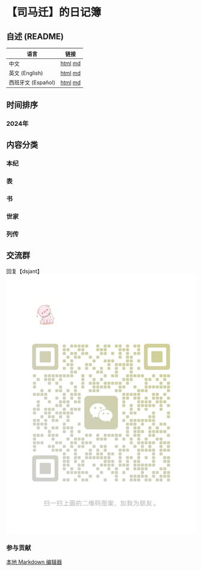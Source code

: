 # 【司马迁】的日记簿

## 自述 (README)

| 语言 | 链接 |
|------|------|
| 中文 | [html](./index.html) [md](./README.md) |
| 英文 (English) | [html](./index.en.html) [md](./README.en.md) |
| 西班牙文 (Español) | [html](./index.es.html) [md](./README.es.md) |

## 时间排序

### 2024年


## 内容分类

### 本纪

### 表

### 书

### 世家

### 列传


## 交流群

回复【dsjant】 ![微信二维码#300px](../images/wx_qrcode.jpg)

### 参与贡献

[本地 Markdown 编辑器](../editor/index.html)